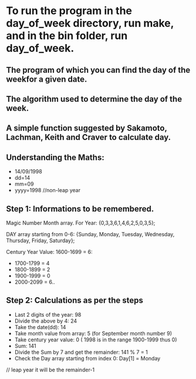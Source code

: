# To run the program in the day_of_week directory, run make, and in the bin folder, run day_of_week.

## The program of which you can find the day of the weekfor a given date. 
## The algorithm used to determine the day of the week.
## А simple function suggested by Sakamoto, Lachman, Keith and Craver to calculate day.
## Understanding the Maths:

* 14/09/1998
* dd=14
* mm=09
* yyyy=1998 //non-leap year
##
## Step 1: Informations to be remembered.
Magic Number Month array.
For Year: {0,3,3,6,1,4,6,2,5,0,3,5};
 
 DAY array starting from 0-6: {Sunday, Monday, Tuesday, Wednesday, Thursday, Friday, Saturday};
 
 Century Year Value: 1600-1699 = 6:
  *    1700-1799 = 4
  *    1800-1899 = 2
  *    1900-1999 = 0
  *    2000-2099 = 6..
##
## Step 2: Calculations as per the steps

* Last 2 digits of the year:  98
* Divide the above by 4:     24
*  Take the date(dd):      14
* Take month value from array: 5 (for September month number 9)
* Take century year value:  0  ( 1998 is in the range 1900-1999 thus 0)
* Sum:        141
* Divide the Sum by 7 and get the remainder: 141 % 7 = 1
* Check the Day array starting from index 0: Day[1] = Monday

// leap year it will be the remainder-1
